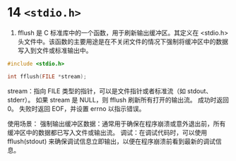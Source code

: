# 14 `<stdio.h>`

1. fflush 是 C 标准库中的一个函数，用于刷新输出缓冲区。其定义在 <stdio.h> 头文件中。该函数的主要用途是在不关闭文件的情况下强制将缓冲区中的数据写入到文件或标准输出中。
```cpp
#include <stdio.h>

int fflush(FILE *stream);
```
stream：指向 FILE 类型的指针，可以是文件指针或者标准流（如 stdout、stderr）。
如果 stream 是 NULL，则 fflush 刷新所有打开的输出流。
成功时返回 0。
失败时返回 EOF，并设置 errno 以指示错误。

使用场景：
强制输出缓冲区数据：通常用于确保在程序崩溃或意外退出前，所有缓冲区中的数据都已写入文件或输出流。
调试：在调试代码时，可以使用 fflush(stdout) 来确保调试信息立即输出，以便在程序崩溃前看到最新的调试信息。
